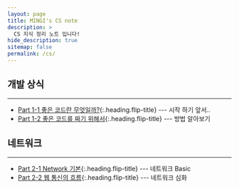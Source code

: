 ```yaml
---
layout: page
title: MINGI's CS note
description: >
  CS 지식 정리 노트 입니다!
hide_description: true
sitemap: false
permalink: /cs/ 
---
```



## 개발 상식

---
* [Part 1-1 좋은 코드란 무엇일까?]{:.heading.flip-title} --- 시작 하기 앞서..
* [Part 1-2 좋은 코드를 짜기 위해서]{:.heading.flip-title} --- 방법 알아보기

## 네트워크

---
* [Part 2-1 Network 기본]{:.heading.flip-title} --- 네트워크 Basic
* [Part 2-2 웹 통신의 흐름]{:.heading.flip-title} --- 네트워크 심화


[Part 1-1 좋은 코드란 무엇일까?]: 1-1.md
[Part 1-2 좋은 코드를 짜기 위해서]: 1-2.md
[Part 2-1 Network 기본]: 2-1.md
[Part 2-2 웹 통신의 흐름]: 2-2.md

